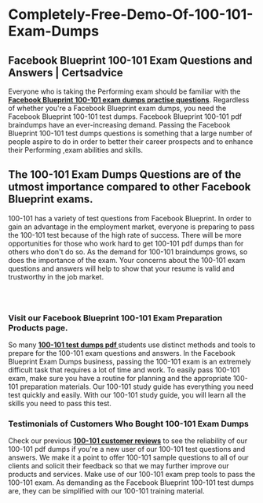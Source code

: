 # Completely-Free-Demo-Of-100-101-Exam-Dumps
<h2><strong>Facebook Blueprint 100-101 Exam Questions and Answers | Certsadvice</strong></h2> <p>Everyone who is taking the Performing exam should be familiar with the <a href="http://www.certsadvice.com/facebook-blueprint/100-101-practice-questions"><strong>Facebook Blueprint 100-101 exam dumps practise questions</strong></a>. Regardless of whether you&#39;re a Facebook Blueprint exam dumps, you need the Facebook Blueprint 100-101 test dumps. Facebook Blueprint 100-101 pdf braindumps have an ever-increasing demand. Passing the Facebook Blueprint 100-101 test dumps questions is something that a large number of people aspire to do in order to better their career prospects and to enhance their Performing ,exam abilities and skills.</p> <h2><strong>The 100-101 Exam Dumps Questions are of the utmost importance compared to other Facebook Blueprint exams.</strong></h2> <p>100-101 has a variety of test questions from Facebook Blueprint. In order to gain an advantage in the employment market, everyone is preparing to pass the 100-101 test because of the high rate of success. There will be more opportunities for those who work hard to get 100-101 pdf dumps than for others who don&#39;t do so. As the demand for 100-101 braindumps grows, so does the importance of the exam. Your concerns about the 100-101 exam questions and answers will help to show that your resume is valid and trustworthy in the job market.</p> <p><a href="http://www.certsadvice.com/facebook-blueprint/100-101-practice-questions" style="display: block; padding: 1em 0; text-align: center; "><img alt="" src="https://1.bp.blogspot.com/-RUOr8Wn-CRk/YUYAxC8kcHI/AAAAAAAAAnw/F7BbdI3tw8QDj5z8iX0vQAioQzKiUxduwCLcBGAsYHQ/s0/unnamed.jpg" /></a></p> <h3><strong>Visit our Facebook Blueprint 100-101 Exam Preparation Products page.</strong></h3> <p>So many <a href="http://www.certsadvice.com/facebook-blueprint/100-101-practice-questions"><strong>100-101 test dumps pdf </strong></a>students use distinct methods and tools to prepare for the 100-101 exam questions and answers. In the Facebook Blueprint Exam Dumps business, passing the 100-101 exam is an extremely difficult task that requires a lot of time and work. To easily pass 100-101 exam, make sure you have a routine for planning and the appropriate 100-101 preparation materials. Our 100-101 study guide has everything you need test quickly and easily. With our 100-101 study guide, you will learn all the skills you need to pass this test.</p> <h3><strong>Testimonials of Customers Who Bought 100-101 Exam Dumps</strong></h3> <p>Check our previous <a href="http://www.certsadvice.com/facebook-blueprint/100-101-practice-questions"><strong>100-101 customer reviews</strong></a> to see the reliability of our 100-101 pdf dumps if you&#39;re a new user of our 100-101 test questions and answers. We make it a point to offer 100-101 sample questions to all of our clients and solicit their feedback so that we may further improve our products and services. Make use of our 100-101 exam prep tools to pass the 100-101 exam. As demanding as the Facebook Blueprint 100-101 test dumps are, they can be simplified with our 100-101 training material.</p>
